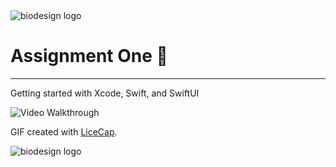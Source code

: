 <img src="https://web.stanford.edu/class/cs342/public/images/github_header.png" alt="biodesign logo">


# Assignment One 🏥
---

Getting started with Xcode, Swift, and SwiftUI

<img src='https://imgur.com/CL8z9pa.gif' title='Video Walkthrough' width='' alt='Video Walkthrough' />

GIF created with [LiceCap](http://www.cockos.com/licecap/).


<img src="https://web.stanford.edu/class/cs342/public/images/github_footer.png" alt="biodesign logo">

